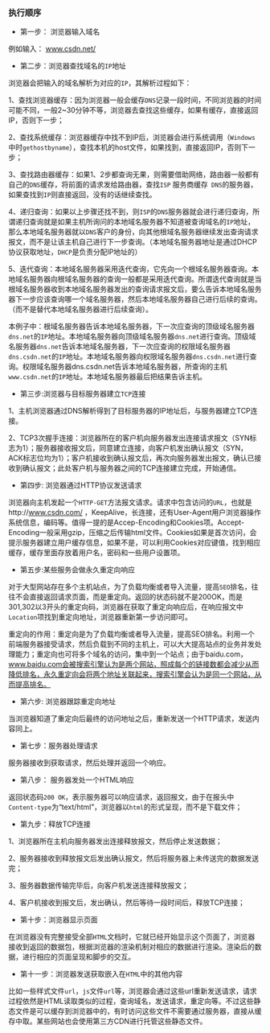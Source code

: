 ### 执行顺序

* 第一步： 浏览器输入域名

例如输入： www.csdn.net/

* 第二步：浏览器查找域名的`IP`地址

浏览器会把输入的域名解析为对应的`IP`，其解析过程如下：

1、查找浏览器缓存：因为浏览器一般会缓存`DNS`记录一段时间，不同浏览器的时间可能不同，一般2~30分钟不等，浏览器去查找这些缓存，如果有缓存，直接返回IP，否则下一步；

2、查找系统缓存：浏览器缓存中找不到IP后，浏览器会进行系统调用（`Windows`中时`gethostbyname`），查找本机的host文件，如果找到，直接返回IP，否则下一步；

3、查找路由器缓存：如果1、2步都查询无果，则需要借助网络，路由器一般都有自己的`DNS`缓存，将前面的请求发给路由器，查找`ISP` 服务商缓存` DNS`的服务器，如果查找到`IP`则直接返回，没有的话继续查找。

4、递归查询：如果以上步骤还找不到，则`ISP`的`DNS`服务器就会进行递归查询，所谓递归查询就是如果主机所询问的本地域名服务器不知道被查询域名的`IP`地址，那么本地域名服务器就以`DNS`客户的身份，向其他根域名服务器继续发出查询请求报文，而不是让该主机自己进行下一步查询。（本地域名服务器地址是通过DHCP协议获取地址，`DHCP`是负责分配IP地址的）

5、迭代查询：本地域名服务器采用迭代查询，它先向一个根域名服务器查询。本地域名服务器向根域名服务器的查询一般都是采用迭代查询。所谓迭代查询就是当根域名服务器收到本地域名服务器发出的查询请求报文后，要么告诉本地域名服务器下一步应该查询哪一个域名服务器，然后本地域名服务器自己进行后续的查询。（而不是替代本地域名服务器进行后续查询）。

本例子中：根域名服务器告诉本地域名服务器，下一次应查询的顶级域名服务器`dns.net`的`IP`地址。本地域名服务器向顶级域名服务器`dns.net`进行查询。顶级域名服务器`dns.net`告诉本地域名服务器，下一次应查询的权限域名服务器`dns.csdn.net`的`IP`地址。本地域名服务器向权限域名服务器`dns.csdn.net`进行查询。权限域名服务器dns.csdn.net告诉本地域名服务器，所查询的主机`www.csdn.net`的`IP`地址。本地域名服务器最后把结果告诉主机。

* 第三步:浏览器与目标服务器建立`TCP`连接

1、主机浏览器通过DNS解析得到了目标服务器的IP地址后，与服务器建立TCP连接。

2、TCP3次握手连接：浏览器所在的客户机向服务器发出连接请求报文（SYN标志为1）；服务器接收报文后，同意建立连接，向客户机发出确认报文（SYN，ACK标志位均为1）；客户机接收到确认报文后，再次向服务器发出报文，确认已接收到确认报文；此处客户机与服务器之间的TCP连接建立完成，开始通信。

* 第四步: 浏览器通过HTTP协议发送请求

浏览器向主机发起一个`HTTP-GET`方法报文请求。请求中包含访问的`URL`，也就是http://www.csdn.com/ ，KeepAlive，长连接，还有User-Agent用户浏览器操作系统信息，编码等。值得一提的是Accep-Encoding和Cookies项。Accept-Encoding一般采用gzip，压缩之后传输html文件。Cookies如果是首次访问，会提示服务器建立用户缓存信息，如果不是，可以利用Cookies对应键值，找到相应缓存，缓存里面存放着用户名，密码和一些用户设置项。

* 第五步:某些服务会做永久重定向响应

对于大型网站存在多个主机站点，为了负载均衡或者导入流量，提高`SEO`排名，往往不会直接返回请求页面，而是重定向。返回的状态码就不是200OK，而是301,302以3开头的重定向码，浏览器在获取了重定向响应后，在响应报文中`Location`项找到重定向地址，浏览器重新第一步访问即可。

重定向的作用：重定向是为了负载均衡或者导入流量，提高SEO排名。利用一个前端服务器接受请求，然后负载到不同的主机上，可以大大提高站点的业务并发处理能力；重定向也可将多个域名的访问，集中到一个站点；由于baidu.com，www.baidu.com会被搜索引擎认为是两个网站，照成每个的链接数都会减少从而降低排名，永久重定向会将两个地址关联起来，搜索引擎会认为是同一个网站，从而提高排名。

* 第六步: 浏览器跟踪重定向地址

当浏览器知道了重定向后最终的访问地址之后，重新发送一个HTTP请求，发送内容同上。

* 第七步：服务器处理请求

服务器接收到获取请求，然后处理并返回一个响应。

* 第八步： 服务器发处一个HTML响应

返回状态码`200 OK`，表示服务器可以响应请求，返回报文，由于在报头中`Content-type`为“text/html”，浏览器以`html`的形式呈现，而不是下载文件；

* 第九步：释放TCP连接

1、浏览器所在主机向服务器发出连接释放报文，然后停止发送数据；

2、服务器接收到释放报文后发出确认报文，然后将服务器上未传送完的数据发送完；

3、服务器数据传输完毕后，向客户机发送连接释放报文；

4、客户机接收到报文后，发出确认，然后等待一段时间后，释放TCP连接；

* 第十步：浏览器显示页面

在浏览器没有完整接受全部`HTML`文档时，它就已经开始显示这个页面了，浏览器接收到返回的数据包，根据浏览器的渲染机制对相应的数据进行渲染。渲染后的数据，进行相应的页面呈现和脚步的交互。

* 第十一步：浏览器发送获取嵌入在`HTML`中的其他内容

比如一些样式文件`url`，`js`文件`url`等，浏览器会通过这些url重新发送请求，请求过程依然是HTML读取类似的过程，查询域名，发送请求，重定向等。不过这些静态文件是可以缓存到浏览器中的，有时访问这些文件不需要通过服务器，直接从缓存中取。某些网站也会使用第三方CDN进行托管这些静态文件。

